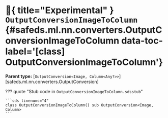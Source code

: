 # :test_tube:{ title="Experimental" } <code class="doc-symbol doc-symbol-class"></code> `OutputConversionImageToColumn` {#safeds.ml.nn.converters.OutputConversionImageToColumn data-toc-label='[class] OutputConversionImageToColumn'}

**Parent type:** [`OutputConversion<Image, Column<Any?>>`][safeds.ml.nn.converters.OutputConversion]

??? quote "Stub code in `OutputConversionImageToColumn.sdsstub`"

    ```sds linenums="4"
    class OutputConversionImageToColumn() sub OutputConversion<Image, Column>
    ```
